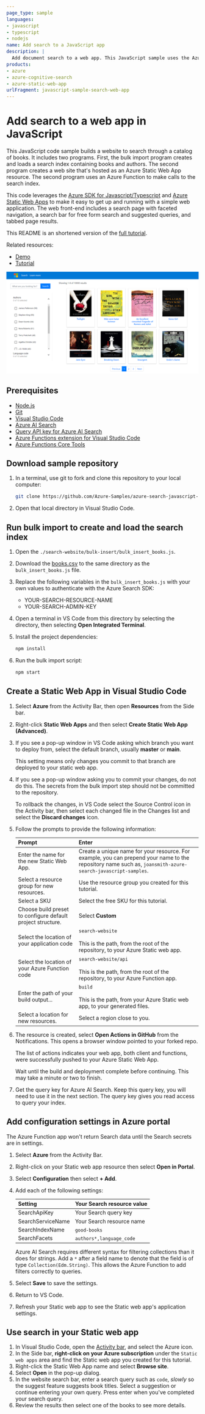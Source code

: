 ```yaml
---
page_type: sample
languages:
- javascript
- typescript
- nodejs
name: Add search to a JavaScript app
description: | 
  Add document search to a web app. This JavaScript sample uses the Azure SDK to create, load, and query the index.
products:
- azure
- azure-cognitive-search
- azure-static-web-app
urlFragment: javascript-sample-search-web-app
---
```


# Add search to a web app in JavaScript

This JavaScript code sample builds a website to search through a catalog of books. It includes two programs. First, the bulk import program creates and loads a search index containing books and authors. The second program creates a web site that's hosted as an Azure Static Web App resource. The second program uses an Azure Function to make calls to the search index.

This code leverages the [Azure SDK for Javascript/Typescript](https://github.com/Azure/azure-sdk-for-js/tree/master/sdk/search/search-documents/) and [Azure Static Web Apps](https://aka.ms/swadocs) to make it easy to get up and running with a simple web application. The web front-end includes a search page with faceted navigation, a search bar for free form search and suggested queries, and tabbed page results.

This README is an shortened version of the [full tutorial](https://aka.ms/search-website-tutorial). 

Related resources:

* [Demo](https://victorious-beach-0ab88b51e.azurestaticapps.net/)
* [Tutorial](https://aka.ms/search-website-tutorial)

![Screenshot of sample web app](./docs/images/web-app.png)

## Prerequisites

* [Node.js](https://nodejs.org/)
* [Git](https://git-scm.com/downloads)
* [Visual Studio Code](https://code.visualstudio.com/Download)
* [Azure AI Search](https://docs.microsoft.com/azure/search/search-create-service-portal)
* [Query API key for Azure AI Search](https://learn.microsoft.com/azure/search/search-security-api-keys#find-existing-keys)
* [Azure Functions extension for Visual Studio Code](https://marketplace.visualstudio.com/items?itemName=ms-azuretools.vscode-azurefunctions&WT.mc_id=shopathome-github-jopapa)
* [Azure Functions Core Tools](https://docs.microsoft.com/azure/azure-functions/functions-run-local?WT.mc_id=shopathome-github-jopapa)

## Download sample repository

1. In a terminal, use git to fork and clone this repository to your local computer:

    ```bash
    git clone https://github.com/Azure-Samples/azure-search-javascript-samples
    ```

1. Open that local directory in Visual Studio Code.

## Run bulk import to create and load the search index

1. Open the `./search-website/bulk-insert/bulk_insert_books.js`.
1. Download the [books.csv](https://raw.githubusercontent.com/zygmuntz/goodbooks-10k/master/books.csv) to the same directory as the `bulk_insert_books.js` file.
1. Replace the following variables in the `bulk_insert_books.js` with your own values to authenticate with the Azure Search SDK:

    * YOUR-SEARCH-RESOURCE-NAME
    * YOUR-SEARCH-ADMIN-KEY

1. Open a terminal in VS Code from this directory by selecting the directory, then selecting **Open Integrated Terminal**.

1. Install the project dependencies:

   ```bash
   npm install
   ```

1. Run the bulk import script:

    ```bash
    npm start
    ```

## Create a Static Web App in Visual Studio Code

1. Select **Azure** from the Activity Bar, then open **Resources** from the Side bar. 

1. Right-click **Static Web Apps** and then select **Create Static Web App (Advanced)**.

1. If you see a pop-up window in VS Code asking which branch you want to deploy from, select the default branch, usually **master** or **main**. 

    This setting means only changes you commit to that branch are deployed to your static web app. 

1. If you see a pop-up window asking you to commit your changes, do not do this. The secrets from the bulk import step should not be committed to the repository. 

    To rollback the changes, in VS Code select the Source Control icon in the Activity bar, then select each changed file in the Changes list and select the **Discard changes** icon.

1. Follow the prompts to provide the following information:

    |Prompt|Enter|
    |--|--|
    |Enter the name for the new Static Web App.|Create a unique name for your resource. For example, you can prepend your name to the repository name such as, `joansmith-azure-search-javascript-samples`. |
    |Select a resource group for new resources.|Use the resource group you created for this tutorial.|
    |Select a SKU| Select the free SKU for this tutorial.|
    |Choose build preset to configure default project structure.|Select **Custom**|
    |Select the location of your application code|`search-website`<br><br>This is the path, from the root of the repository, to your Azure Static web app. |
    |Select the location of your Azure Function code|`search-website/api`<br><br>This is the path, from the root of the repository, to your Azure Function app. |
    |Enter the path of your build output...|`build`<br><br>This is the path, from your Azure Static web app, to your generated files.|
    |Select a location for new resources.|Select a region close to you.|

1. The resource is created, select **Open Actions in GitHub** from the Notifications. This opens a browser window pointed to your forked repo. 

    The list of actions indicates your web app, both client and functions, were successfully pushed to your Azure Static Web App. 

    Wait until the build and deployment complete before continuing. This may take a minute or two to finish.

1. Get the query key for Azure AI Search. Keep this query key, you will need to use it in the next section. The query key gives you read access to query your index. 

## Add configuration settings in Azure portal

The Azure Function app won't return Search data until the Search secrets are in settings. 

1. Select **Azure** from the Activity Bar. 
1. Right-click on your Static web app resource then select **Open in Portal**.
1. Select **Configuration** then select **+ Add**.

1. Add each of the following settings:

    |Setting|Your Search resource value|
    |--|--|
    |SearchApiKey|Your Search query key|
    |SearchServiceName|Your Search resource name|
    |SearchIndexName|`good-books`|
    |SearchFacets|`authors*,language_code`|

    Azure AI Search requires different syntax for filtering collections than it does for strings. Add a `*` after a field name to denote that the field is of type `Collection(Edm.String)`. This allows the Azure Function to add filters correctly to queries.

1. Select **Save** to save the settings. 
1. Return to VS Code. 
1. Refresh your Static web app to see the Static web app's application settings. 

## Use search in your Static web app

1. In Visual Studio Code, open the [Activity bar](https://code.visualstudio.com/docs/getstarted/userinterface), and select the Azure icon.
1. In the Side bar, **right-click on your Azure subscription** under the `Static web apps` area and find the Static web app you created for this tutorial.
1. Right-click the Static Web App name and select **Browse site**.
1. Select **Open** in the pop-up dialog.
1. In the website search bar, enter a search query such as `code`, _slowly_ so the suggest feature suggests book titles. Select a suggestion or continue entering your own query. Press enter when you've completed your search query. 
1. Review the results then select one of the books to see more details. 
